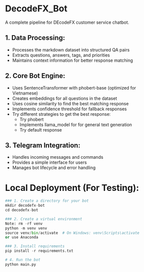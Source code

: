 # DecodeFX_Bot
A complete pipeline for DEcodeFX customer service chatbot.

## 1. Data Processing:

- Processes the markdown dataset into structured QA pairs
- Extracts questions, answers, tags, and priorities
- Maintains context information for better response matching


## 2. Core Bot Engine:

- Uses SentenceTransformer with phobert-base (optimized for Vietnamese)
- Creates embeddings for all questions in the dataset
- Uses cosine similarity to find the best matching response
- Implements confidence threshold for fallback responses
- Try different strategies to get the best response:
    - Try phobert
    - Implements llama_model for for general text generation
    - Try default response

## 3. Telegram Integration:

- Handles incoming messages and commands
- Provides a simple interface for users
- Manages bot lifecycle and error handling

# Local Deployment (For Testing):
```python
### 1. Create a directory for your bot
mkdir decodefx-bot
cd decodefx-bot

### 2. Create a virtual environment
Note: rm -rf venv
python -m venv venv
source venv/bin/activate  # On Windows: venv\Scripts\activate
or use Anaconda

### 3. Install requirements
pip install -r requirements.txt

# 4. Run the bot
python main.py
```
